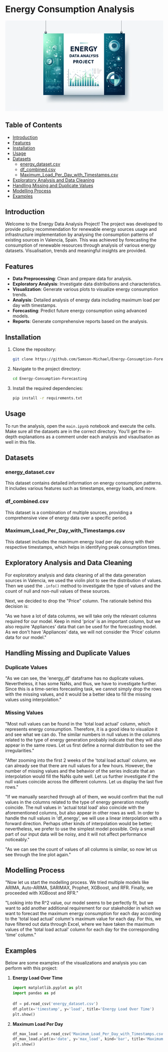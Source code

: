 # Energy Consumption Analysis

![Project Banner](https://raw.githubusercontent.com/ShreyasLengade/Github-Images/main/Banner%20for%20DM%20project.webp)

## Table of Contents

- [Introduction](#introduction)
- [Features](#features)
- [Installation](#installation)
- [Usage](#usage)
- [Datasets](#datasets)
  - [energy_dataset.csv](#energydatasetcsv)
  - [df_combined.csv](#dfcombinedcsv)
  - [Maximum_Load_Per_Day_with_Timestamps.csv](#maximumloadperdaywithtimestampscsv)
- [Exploratory Analysis and Data Cleaning](#exploratory-analysis-and-data-cleaning)
- [Handling Missing and Duplicate Values](#handling-missing-and-duplicate-values)
- [Modelling Process](#modelling-process)
- [Examples](#examples)

## Introduction

Welcome to the Energy Data Analysis Project! The project was developed to provide policy recommendation for renewable energy sources usage and infrastructure implementation by analysing the consumption patterns of existing sources in Valencia, Spain. This was achieved by forecasting the consumption of renewable resources through analysis of various energy datasets. Visualisation, trends and meaningful insights are provided.

## Features

- **Data Preprocessing**: Clean and prepare data for analysis.
- **Exploratory Analysis**: Investigate data distributions and characteristics.
- **Visualization**: Generate various plots to visualize energy consumption trends.
- **Analysis**: Detailed analysis of energy data including maximum load per day with timestamps.
- **Forecasting**: Predict future energy consumption using advanced models.
- **Reports**: Generate comprehensive reports based on the analysis.

## Installation

1. Clone the repository:
    ```bash
    git clone https://github.com/Samson-Michael/Energy-Consumption-Forecasting.git
    ```

2. Navigate to the project directory:
    ```bash
    cd Energy-Consumption-Forecasting
    ```

3. Install the required dependencies:
    ```bash
    pip install -r requirements.txt
    ```

## Usage

To run the analysis, open the `main.ipynb` notebook and execute the cells. Make sure all the datasets are in the correct directory. You'll get the in-depth explanations as a comment under each analysis and visaulisation as well in this file.

## Datasets

### energy_dataset.csv

This dataset contains detailed information on energy consumption patterns. It includes various features such as timestamps, energy loads, and more.

### df_combined.csv

This dataset is a combination of multiple sources, providing a comprehensive view of energy data over a specific period.

### Maximum_Load_Per_Day_with_Timestamps.csv

This dataset includes the maximum energy load per day along with their respective timestamps, which helps in identifying peak consumption times.

## Exploratory Analysis and Data Cleaning

For exploratory analysis and data cleaning of all the data generation sources in Valencia, we used the violin plot to see the distribution of values. Then we used the `.info()` method to investigate the type of values and the count of null and non-null values of these sources. 

Next, we decided to drop the "Price" column. The rationale behind this decision is: 

"As we have a lot of data columns, we will take only the relevant columns required for our model. Keep in mind 'price' is an important column, but we also require 'Appliances' data that can be used for the forecasting model. As we don't have 'Appliances' data, we will not consider the 'Price' column data for our model."

## Handling Missing and Duplicate Values

### Duplicate Values

"As we can see, the 'energy_df' dataframe has no duplicate values. Nevertheless, it has some NaNs, and thus, we have to investigate further. Since this is a time-series forecasting task, we cannot simply drop the rows with the missing values, and it would be a better idea to fill the missing values using interpolation."

### Missing Values

"Most null values can be found in the 'total load actual' column, which represents energy consumption. Therefore, it is a good idea to visualize it and see what we can do. The similar numbers in null values in the columns related to the type of energy generation probably indicate that they will also appear in the same rows. Let us first define a normal distribution to see the irregularities."

"After zooming into the first 2 weeks of the 'total load actual' column, we can already see that there are null values for a few hours. However, the number of missing values and the behavior of the series indicate that an interpolation would fill the NaNs quite well. Let us further investigate if the null values coincide across the different columns. Let us display the last five rows."

"If we manually searched through all of them, we would confirm that the null values in the columns related to the type of energy generation mostly coincide. The null values in 'actual total load' also coincide with the aforementioned columns, but also appear in other rows as well. In order to handle the null values in 'df_energy', we will use a linear interpolation with a forward direction. Perhaps other kinds of interpolation would be better; nevertheless, we prefer to use the simplest model possible. Only a small part of our input data will be noisy, and it will not affect performance noticeably."

"As we can see the count of values of all columns is similar, so now let us see through the line plot again."

## Modelling Process

"Now let us start the modelling process. We tried multiple models like ARIMA, Auto-ARIMA, SARIMAX, Prophet, XGBoost, and RFR. Finally, we proceeded with XGBoost and RFR."

"Looking into the R^2 value, our model seems to be perfectly fit, but we want to add another additional requirement for our stakeholder in which we want to forecast the maximum energy consumption for each day according to the 'total load actual' column's maximum value for each day. For this, we have filtered out data through Excel, where we have taken the maximum values of the 'total load actual' column for each day for the corresponding 'time' column."

## Examples

Below are some examples of the visualizations and analysis you can perform with this project:

1. **Energy Load Over Time**
    ```python
    import matplotlib.pyplot as plt
    import pandas as pd

    df = pd.read_csv('energy_dataset.csv')
    df.plot(x='timestamp', y='load', title='Energy Load Over Time')
    plt.show()
    ```

2. **Maximum Load Per Day**
    ```python
    df_max_load = pd.read_csv('Maximum_Load_Per_Day_with_Timestamps.csv')
    df_max_load.plot(x='date', y='max_load', kind='bar', title='Maximum Load Per Day')
    plt.show()
    ```


